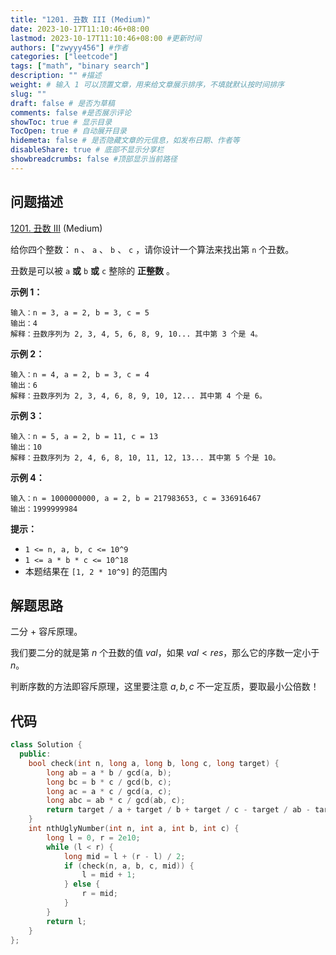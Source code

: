 ```yaml
---
title: "1201. 丑数 III (Medium)"
date: 2023-10-17T11:10:46+08:00
lastmod: 2023-10-17T11:10:46+08:00 #更新时间
authors: ["zwyyy456"] #作者
categories: ["leetcode"]
tags: ["math", "binary search"]
description: "" #描述
weight: # 输入 1 可以顶置文章，用来给文章展示排序，不填就默认按时间排序
slug: ""
draft: false # 是否为草稿
comments: false #是否展示评论
showToc: true # 显示目录
TocOpen: true # 自动展开目录
hidemeta: false # 是否隐藏文章的元信息，如发布日期、作者等
disableShare: true # 底部不显示分享栏
showbreadcrumbs: false #顶部显示当前路径
---
```

## 问题描述

[1201. 丑数 III][link] (Medium)

[link]: https://leetcode.cn/problems/ugly-number-iii/

给你四个整数： `n` 、 `a` 、 `b` 、 `c` ，请你设计一个算法来找出第 `n` 个丑数。

丑数是可以被 `a` **或** `b` **或** `c` 整除的 **正整数** 。

**示例 1：**

```
输入：n = 3, a = 2, b = 3, c = 5
输出：4
解释：丑数序列为 2, 3, 4, 5, 6, 8, 9, 10... 其中第 3 个是 4。
```

**示例 2：**

```
输入：n = 4, a = 2, b = 3, c = 4
输出：6
解释：丑数序列为 2, 3, 4, 6, 8, 9, 10, 12... 其中第 4 个是 6。
```

**示例 3：**

```
输入：n = 5, a = 2, b = 11, c = 13
输出：10
解释：丑数序列为 2, 4, 6, 8, 10, 11, 12, 13... 其中第 5 个是 10。
```

**示例 4：**

```
输入：n = 1000000000, a = 2, b = 217983653, c = 336916467
输出：1999999984
```

**提示：**

- `1 <= n, a, b, c <= 10^9`
- `1 <= a * b * c <= 10^18`
- 本题结果在 `[1, 2 * 10^9]` 的范围内

## 解题思路

二分 + 容斥原理。

我们要二分的就是第 $n$ 个丑数的值 $val$，如果 $val < res$，那么它的序数一定小于 $n$。

判断序数的方法即容斥原理，这里要注意 $a, b, c$ 不一定互质，要取最小公倍数！

## 代码

```cpp
class Solution {
  public:
    bool check(int n, long a, long b, long c, long target) {
        long ab = a * b / gcd(a, b);
        long bc = b * c / gcd(b, c);
        long ac = a * c / gcd(a, c);
        long abc = ab * c / gcd(ab, c);
        return target / a + target / b + target / c - target / ab - target / bc - target / ac + target / abc < n;
    }
    int nthUglyNumber(int n, int a, int b, int c) {
        long l = 0, r = 2e10;
        while (l < r) {
            long mid = l + (r - l) / 2;
            if (check(n, a, b, c, mid)) {
                l = mid + 1;
            } else {
                r = mid;
            }
        }
        return l;
    }
};
```
